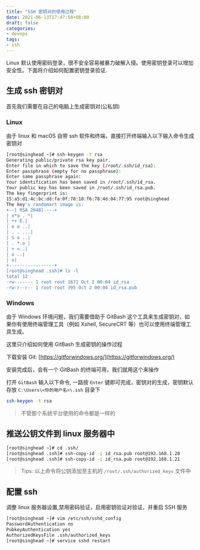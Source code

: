 ```yaml
---
title: "SSH 密钥对的使用过程"
date: 2021-06-13T17:47:58+08:00
draft: false
categories: 
- devops
tags:
- ssh
---
```


Linux 默认使用密码登录，很不安全容易被暴力破解入侵。使用密钥登录可以增加安全性。下面将介绍如何配置密钥登录验证.

## 生成 ssh 密钥对

首先我们需要在自己的电脑上生成密钥对(公私钥)

### Linux

由于 linux 和 macOS 自带 ssh 软件和终端，直接打开终端输入以下输入命令生成密钥对

```bash
[root@singhead ~]# ssh-keygen -t rsa
Generating public/private rsa key pair.
Enter file in which to save the key (/root/.ssh/id_rsa): 
Enter passphrase (empty for no passphrase): 
Enter same passphrase again: 
Your identification has been saved in /root/.ssh/id_rsa.
Your public key has been saved in /root/.ssh/id_rsa.pub.
The key fingerprint is:
15:a5:d1:4c:bc:dd:fa:0f:78:18:f6:78:4d:04:77:95 root@singhead
The key's randomart image is:
+--[ RSA 2048]----+
| o*o . *|
| ++ E.|
| o o ..|
| . . ...|
| S o ..|
| . *.o |
| + =..|
| o ..|
| o|
+-----------------+
[root@singhead .ssh]# ls -l
total 12
-rw------- 1 root root 1671 Oct 2 00:04 id_rsa
-rw-r--r-- 1 root root 395 Oct 2 00:04 id_rsa.pub
```

### Windows 

由于 Windows 环境问题，我们需要借助于 GitBash 这个工具来生成密钥对，如果你有使用终端管理工具（例如 Xshell, SecureCRT 等）也可以使用终端管理工具生成。

这里只介绍如何使用 GitBash 生成密钥的操作过程

下载安装 Git: [https://gitforwindows.org/](https://gitforwindows.org/)

安装完成后，会有一个 GitBash 的终端可用，我们就用这个来操作

打开 `GitBash` 输入以下命令, 一路按 `Enter` 键即可完成，密钥对的生成，密钥默认存放 `C:\Users\<你的用户名>\.ssh` 目录下

```bash
ssh-keygen -t rsa
```

> 不管那个系统平台使用的命令都是一样的

## 推送公钥文件到 linux 服务器中

```bash
[root@singhead ~]# cd .ssh/
[root@singhead .ssh]# ssh-copy-id -i id_rsa.pub root@192.168.1.20
[root@singhead .ssh]# ssh-copy-id -i id_rsa.pub root@192.168.1.21
```

> Tips: 以上命令将公钥添加至主机的 `/root/.ssh/authorized_keys` 文件中

## 配置 ssh 

调整 linux 服务器设置,禁用密码验证，启用密钥验证对验证，并重启 SSH 服务

```bash
[root@singhead ~]# vim /etc/ssh/sshd_config
PasswordAuthentication no
PubkeyAuthentication yes
AuthorizedKeysFile .ssh/authorized_keys
[root@singhead ~]# service sshd restart
```